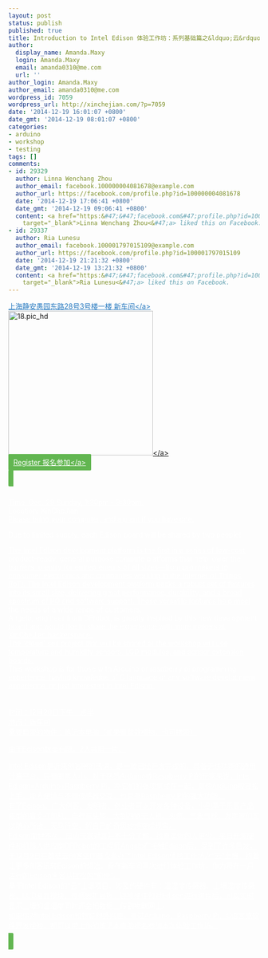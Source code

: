 ```yaml
---
layout: post
status: publish
published: true
title: Introduction to Intel Edison 体验工作坊：系列基础篇之&ldquo;云&rdquo;土壤 - Dec. 28
author:
  display_name: Amanda.Maxy
  login: Amanda.Maxy
  email: amanda0310@me.com
  url: ''
author_login: Amanda.Maxy
author_email: amanda0310@me.com
wordpress_id: 7059
wordpress_url: http://xinchejian.com/?p=7059
date: '2014-12-19 16:01:07 +0800'
date_gmt: '2014-12-19 08:01:07 +0800'
categories:
- arduino
- workshop
- testing
tags: []
comments:
- id: 29329
  author: Linna Wenchang Zhou
  author_email: facebook.100000004081678@example.com
  author_url: https://facebook.com/profile.php?id=100000004081678
  date: '2014-12-19 17:06:41 +0800'
  date_gmt: '2014-12-19 09:06:41 +0800'
  content: <a href="https:&#47;&#47;facebook.com&#47;profile.php?id=100000004081678"
    target="_blank">Linna Wenchang Zhou<&#47;a> liked this on Facebook.
- id: 29337
  author: Ria Lunesu
  author_email: facebook.100001797015109@example.com
  author_url: https://facebook.com/profile.php?id=100001797015109
  date: '2014-12-19 21:21:32 +0800'
  date_gmt: '2014-12-19 13:21:32 +0800'
  content: <a href="https:&#47;&#47;facebook.com&#47;profile.php?id=100001797015109"
    target="_blank">Ria Lunesu<&#47;a> liked this on Facebook.
---
```

<p><a style="color: #2578bf;" href="http:&#47;&#47;xinchejian.huodongxing.com&#47;event&#47;map&#47;5244063275800" target="_blank">上海静安愚园东路28号3号楼一楼 新车间<&#47;a><br />
<a href="http:&#47;&#47;xinchejian.com&#47;wp-content&#47;uploads&#47;2014&#47;12&#47;18.pic_hd.jpg"><img src="http:&#47;&#47;xinchejian.com&#47;wp-content&#47;uploads&#47;2014&#47;12&#47;18.pic_hd-290x290.jpg" alt="18.pic_hd" width="290" height="290" class="aligncenter size-thumbnail wp-image-7060" &#47;><&#47;a><br />
<a style="background-color:#62b651;color:white;border-radius:2px;cursor:pointer;font-size:14px;padding:8px 10px;" href="http:&#47;&#47;www.huodongxing.com&#47;event&#47;4261164941700" target="_blank" title="立即报名">Register 报名参加<&#47;a></p>
<p><!--:en--><br />
Time: Dec. 28 Sunday, 1:30pm - 3:30pm.<br />
Location: XinCheJian<br />
Please bring your computer, and a plant if you have one.</p>
<p>Due to limited supply, each Edison board will be shared by two people!</p>
<p>The Intel Edison development platform is the first in a series of low-cost, product-ready, general purpose compute platforms that help lower the barriers to entry for entrepreneurs of all sizes&mdash;from pro makers to consumer electronics and companies working in the Internet of Things (IoT). The Intel Edison development platform packs a robust set of features into its small size, delivering great performance, durability, and a broad spectrum of I&#47;O and software support. Those versatile features help meet the needs of a wide range of customers.<br />
Angelo, engineer from DFrobot, is greatly inspired by this new development board and would like to share the experience with more makers at XinCheJian hackerspace.<br />
The 'cloud' soil project that will be shared at the workshop will use temperature and humidity sensors, LCD modules, and sensor extension boards.<br />
This workshop is for those with Arduino or raspberry pi programming experience, having knowledge of C language or any software development experience, or just interested in Intel Edison.<br />
<!--:--><br />
<!--:zh--><br />
时间：12月28日下午一点半<br />
地点：新车间<br />
需要自带的物件：笔记本电脑（如果有盆栽植物，也可携带）</p>
<p>由于Edison数量有限，2人共用一片。</p>
<p>Intel Edison是近来创客圈的热词，是一款已经开发完成的、具备无线功能的通用计算平台，只有邮票大小。对于熟悉Arduino或Raspberry Pi的玩家来说，Intel Edison=Arduino+Raspberry Pi，将它们的强项集成在一起，既像Arduino般轻松上手，能方便地与不同传感器交互，也具有Raspberry Pi的强大功能。<br />
有了Edison，广大创客、发明者、创业者可以开发各种设备，小到基于乐高产品原型的盲文打印机、自行车头盔，大到四驱无人机、火箭、气象气球，发明家们可以随心所欲，天马行空，将自己的奇思妙想变成现实。<br />
Edison面世不久，国内玩家对其并不十分了解，持有实物的人更少。来自开源硬件和机器人供应商DFRobot的工程师Angelo在接触Edison后，受到了许多启发，于12月9日在蘑菇云创客空间首次举办了Intel Edison体验工作坊之&ldquo;云&rdquo;土壤，抱着让更多创客玩转Edison的想法，将在新车间再次进行体验工作坊，作为将在一月进行的Edison黑客马拉松的&ldquo;前传&rdquo;。<br />
基于Intel Edison的&ldquo;云&rdquo;土壤项目，涉及的硬件有：温湿度传感器、土壤湿度传感器、LCD液晶模块、传感器扩展板。连接硬件和对Edison进行编程后，可以实时显示土壤的温湿度同时还会把数据上传到物联网上。<br />
如果你对Intel Edison和物联网感兴趣，有过Arduino、Raspberry Pi、C语言或软件开发经验，都可以带上你的笔记本电脑报名参加本次体验工作坊。<br />
<!--:--></p>
